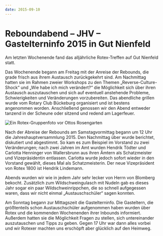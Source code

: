 ```yaml
---
date: 2015-09-10
---
```

# Reboundabend – JHV – Gastelterninfo 2015 in Gut Nienfeld
Am letzten Wochenende fand das alljährliche Rotex-Treffen auf Gut Nienfeld
statt. 

Das Wochenende begann am Freitag mit der Anreise der Rebounds, die grade frisch
aus ihrem Austausch zurückgekehrt sind. Am Nachmittag hatten sie im Rahmen
zweier Workshops zu den Themen „Reverse-Culture-Shock“ und „Wie habe ich mich
verändert?“ die Möglichkeit sich über ihren Austausch auszutauschen und sich auf
eventuell anstehende Probleme, Schwierigkeiten und Veränderungen vorzubereiten.
Das abendliche grillen wurde vom Rotary Club Bückeburg organisiert und ist
bestens angenommen worden. Anschließend genossen wir den Abend entweder tanzend
in der Scheune oder sitzend und redend am Lagerfeuer.

![Ein Rotex-Gruppenfoto vor Ottos Rosengarten](/img/2015-jhv.jpg)

Nach der Abreise der Rebounds am Samstagvormittag begann um 12 Uhr die
Jahreshauptversammlung 2015. Den Nachmittag über wurde berichtet, diskutiert und
abgestimmt. So kam es zum Beispiel im Vorstand zu zwei Veränderungen; nach zwei
Jahren im Amt wurden Hendrik Tödter und Carlotta Henninger von Wallersbrunn aus
ihren Ämtern als Schatzmeister und Vizepräsidentin entlassen. Carlotta wurde
jedoch sofort wieder in den Vorstand gewählt, dieses Mal als Schatzmeisterin.
Der neue Vizepräsident von Rotex 1800 ist Hendrik Lindemann. 

Abends wurden wir wie in jedem Jahr sehr lecker von Herrn von Blomberg bekocht.
Zusätzlich zum Wildschweingulasch mit Nudeln gab es dieses Jahr sogar ein paar
Wildschweinrippchen, die so schnell aufgegessen waren, dass wir nicht einmal
„Austauschschüler“ sagen konnten. 

Am Sonntag begann zur Mittagszeit die Gastelterninfo. Die Gasteltern, die
größtenteils schon Austauschschüler aufgenommen haben wurden über Rotex und die
kommenden Wochenenden ihrer Inbounds informiert. Außerdem hatten sie die
Möglichkeit Fragen zu stellen, sich untereinander auszutauschen und Tipps zu
geben. Gegen 17 Uhr war dann alles vorbei und wir Rotexer machten uns erschöpft
aber glücklich auf den Heimweg.